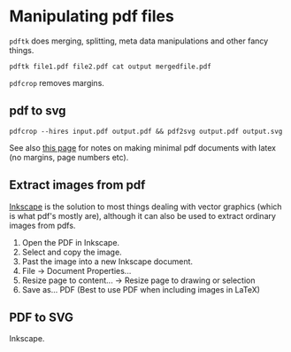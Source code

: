 # Manipulating pdf files

`pdftk` does merging, splitting, meta data manipulations and other fancy things.

```
pdftk file1.pdf file2.pdf cat output mergedfile.pdf
```

`pdfcrop` removes margins.


## pdf to svg

```
pdfcrop --hires input.pdf output.pdf && pdf2svg output.pdf output.svg
```

See also [this page](latex/minimal) for notes on making minimal pdf documents with latex (no margins, page numbers etc).


## Extract images from pdf

[Inkscape](http://inkscape.org/) is the solution to most things dealing with vector graphics (which is what pdf's mostly are), although it can also be used to extract ordinary images from pdfs.

1. Open the PDF in Inkscape.
2. Select and copy the image.
3. Past the image into a new Inkscape document.
4. File -> Document Properties...
5. Resize page to content... -> Resize page to drawing or selection
6. Save as... PDF (Best to use PDF when including images in LaTeX)


## PDF to SVG

Inkscape.
